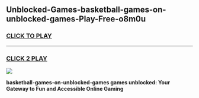 
## Unblocked-Games-basketball-games-on-unblocked-games-Play-Free-o8m0u
<h3>
<a href="https://premium76.site?title=basketball-games-on-unblocked-games&ref=20M">CLICK TO PLAY</a></h3>
<hr>

<h3>
<a href="https://premium76.site?title=basketball-games-on-unblocked-games&ref=20M">CLICK 2 PLAY</a>
  
</h3>

<a href="https://premium76.site?title=basketball-games-on-unblocked-games&ref=19M"><img src="https://clearcache.store/games.png"></a>


**basketball-games-on-unblocked-games games unblocked: Your Gateway to Fun and Accessible Online Gaming**
